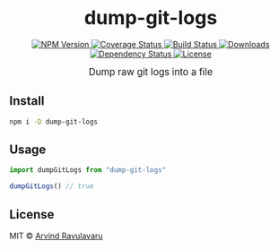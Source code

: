 <big><h1 align="center">dump-git-logs</h1></big>

<p align="center">
  <a href="https://npmjs.org/package/dump-git-logs">
    <img src="https://img.shields.io/npm/v/dump-git-logs.svg?style=flat-square"
         alt="NPM Version">
  </a>

  <a href="https://coveralls.io/r/arvindr21/dump-git-logs">
    <img src="https://img.shields.io/coveralls/arvindr21/dump-git-logs.svg?style=flat-square"
         alt="Coverage Status">
  </a>

  <a href="https://travis-ci.org/arvindr21/dump-git-logs">
    <img src="https://img.shields.io/travis/arvindr21/dump-git-logs.svg?style=flat-square"
         alt="Build Status">
  </a>

  <a href="https://npmjs.org/package/dump-git-logs">
    <img src="http://img.shields.io/npm/dm/dump-git-logs.svg?style=flat-square"
         alt="Downloads">
  </a>

  <a href="https://david-dm.org/arvindr21/dump-git-logs.svg">
    <img src="https://david-dm.org/arvindr21/dump-git-logs.svg?style=flat-square"
         alt="Dependency Status">
  </a>

  <a href="https://github.com/arvindr21/dump-git-logs/blob/master/LICENSE">
    <img src="https://img.shields.io/npm/l/dump-git-logs.svg?style=flat-square"
         alt="License">
  </a>
</p>

<p align="center"><big>
Dump raw git logs into a file
</big></p>


## Install

```sh
npm i -D dump-git-logs
```

## Usage

```js
import dumpGitLogs from "dump-git-logs"

dumpGitLogs() // true
```

## License

MIT © [Arvind Ravulavaru](http://github.com/arvindr21)

[npm-url]: https://npmjs.org/package/dump-git-logs
[npm-image]: https://img.shields.io/npm/v/dump-git-logs.svg?style=flat-square

[travis-url]: https://travis-ci.org/arvindr21/dump-git-logs
[travis-image]: https://img.shields.io/travis/arvindr21/dump-git-logs.svg?style=flat-square

[coveralls-url]: https://coveralls.io/r/arvindr21/dump-git-logs
[coveralls-image]: https://img.shields.io/coveralls/arvindr21/dump-git-logs.svg?style=flat-square

[depstat-url]: https://david-dm.org/arvindr21/dump-git-logs
[depstat-image]: https://david-dm.org/arvindr21/dump-git-logs.svg?style=flat-square

[download-badge]: http://img.shields.io/npm/dm/dump-git-logs.svg?style=flat-square
